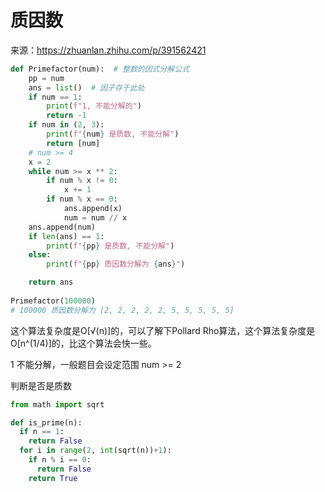 # 质因数

来源：https://zhuanlan.zhihu.com/p/391562421

```python
def Primefactor(num):  # 整数的因式分解公式
    pp = num
    ans = list()  # 因子存于此处
    if num == 1:
        print(f"1, 不能分解的")
        return -1
    if num in (2, 3):
        print(f"{num} 是质数, 不能分解")
        return [num]
    # num >= 4
    x = 2
    while num >= x ** 2:
        if num % x != 0:
            x += 1
        if num % x == 0:
            ans.append(x)
            num = num // x
    ans.append(num)
    if len(ans) == 1:
        print(f"{pp} 是质数, 不能分解")
    else:
        print(f"{pp} 质因数分解为 {ans}")

    return ans
  
Primefactor(100000)
# 100000 质因数分解为 [2, 2, 2, 2, 2, 5, 5, 5, 5, 5]
```

这个算法复杂度是O[√(n)]的，可以了解下Pollard Rho算法，这个算法复杂度是O[n^(1/4)]的，比这个算法会快一些。

1 不能分解，一般题目会设定范围 num >= 2

判断是否是质数

```python
from math import sqrt

def is_prime(n):
  if n == 1:
    return False
  for i in range(2, int(sqrt(n))+1):
    if n % i == 0:
      return False
    return True
```

